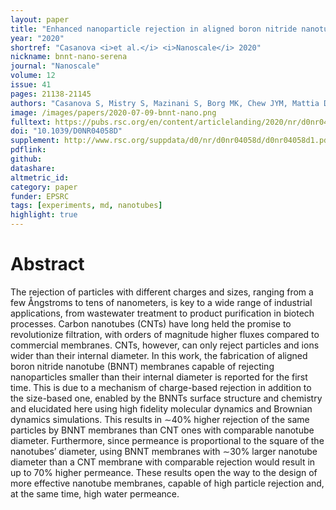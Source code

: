 ```yaml
---
layout: paper
title: "Enhanced nanoparticle rejection in aligned boron nitride nanotube membranes"
year: "2020"
shortref: "Casanova <i>et al.</i> <i>Nanoscale</i> 2020"
nickname: bnnt-nano-serena
journal: "Nanoscale"
volume: 12
issue: 41
pages: 21138-21145
authors: "Casanova S, Mistry S, Mazinani S, Borg MK, Chew JYM, Mattia D"
image: /images/papers/2020-07-09-bnnt-nano.png
fulltext: https://pubs.rsc.org/en/content/articlelanding/2020/nr/d0nr04058d#!divAbstract
doi: "10.1039/D0NR04058D" 
supplement: http://www.rsc.org/suppdata/d0/nr/d0nr04058d/d0nr04058d1.pdf
pdflink: 
github:
datashare: 
altmetric_id: 
category: paper
funder: EPSRC
tags: [experiments, md, nanotubes]
highlight: true
---
```


# Abstract 

The rejection of particles with different charges and sizes, ranging from a few Ångstroms to tens of nanometers,
is key to a wide range of industrial applications, from wastewater treatment to product purification
in biotech processes. Carbon nanotubes (CNTs) have long held the promise to revolutionize filtration,
with orders of magnitude higher fluxes compared to commercial membranes. CNTs, however, can only
reject particles and ions wider than their internal diameter. In this work, the fabrication of aligned boron
nitride nanotube (BNNT) membranes capable of rejecting nanoparticles smaller than their internal diameter
is reported for the first time. This is due to a mechanism of charge-based rejection in addition to
the size-based one, enabled by the BNNTs surface structure and chemistry and elucidated here using
high fidelity molecular dynamics and Brownian dynamics simulations. This results in ∼40% higher rejection
of the same particles by BNNT membranes than CNT ones with comparable nanotube diameter.
Furthermore, since permeance is proportional to the square of the nanotubes’ diameter, using BNNT
membranes with ∼30% larger nanotube diameter than a CNT membrane with comparable rejection
would result in up to 70% higher permeance. These results open the way to the design of more effective
nanotube membranes, capable of high particle rejection and, at the same time, high water permeance.

